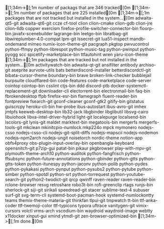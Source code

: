   [1;34m->[;1m number of packags that are 346 tracked[0m
  [1;34m->[;1m number of packages that are 225 installed[0m
  [1;34m->[;1m packages that are not tracked but installed in the system...[0m
adwaita-qt5-git
adwaita-qt6-git
ccze
cf-tool
clion
clion-cmake
clion-gdb
clion-jre
clion-lldb
coppwr
exercism
firefox-profile-switcher-connector-bin
floorp-bin
javafx-scenebuilder
lagrange-bin
leetgo-bin
libratbag-git
libwireplumber-4.0-compat
lpm-git
lssecret-git
lua51-inspect
mandb-ondemand
mimeo
numix-icon-theme-git
pacgraph
pkgtop
pwvucontrol
python-ffmpy
python-librespot
python-music-tag
python-pwinput
python-pyogg
scc
spicetify-marketplace-bin
ttfautohint
wren
yaru-icon-theme
  [1;34m->[;1m packages that are tracked but not installed in the system...[0m
activitywatch-bin
adwaita-qt-git
ansifilter
antibody
archiso-git
aseprite
aurvote-utils
bats
betterdiscord-installer
betterdiscordctl-git
bibata-cursor-theme
boundary-bin
brave
broken-link-checker
bubblejail
burpsuite
cloudflared-bin
code-features
code-marketplace
code-server
cointop
cointop-bin
csslint
ctjs-bin
ddd
discord-ptb
docker-systemctl-replacement-git
downloader-cli
electorrent-bin
electronmail-bin
faq-bin
fbrokendesktop
ffpb
firefox-esr-bin
flamegraph
fluent-reader-bin
fontpreview
fsearch-git
gconf-cleaner
gconf-gtk2
gitify-bin
gitstatus
guiscrcpy
heroku-cli-bin
hw-probe
ibus-autostart
ibus-avro-git
imhex
jmtpfs
keeweb-desktop-bin
lib32-jack
libgbinder
libglibutil
libsvg-cairo
libuiohook
libva-intel-driver-hybrid
light-git
localepurge
localsend-bin
lscolors-git
lynis-git
maldet
marktext-bin
megatools-bin
mergerfs
mergerfs-tools-git
mkclean
mkinitcpio-numlock
mkp224o
mpck
mymonero
nodejs-csso
nodejs-csso-cli
nodejs-git-split-diffs
nodejs-mapscii
nodejs-nodemon
nodejs-npm2arch
nodejs-ungit
noisetorch
nordic-theme
notion-app
obfs4proxy
obs-plugin-input-overlay-bin
openbangla-keyboard
opensnitch-git
p7zip-gui
patat-bin
pikaur
pkgbrowser
play-with-mpv-git
plymouth-theme-arch10
python-auditok
python-fangfrisch
python-ffsubsync
python-future-annotations
python-gbinder
python-gtts
python-gtts-token
python-itunespy
python-jaconv
python-polib
python-pydes
python-pykakasi
python-pynput
python-pysubs2
python-pytube
python-simber
python-spotdl
python-srt
python-torrequest
python-youtube-search-git
python2-twodict-git
qrcp
qwinff
raven-reader
raven-reader-bin
rclone-browser
resvg
retroshare
robo3t-bin
rofi-greenclip
rtags
runjs-bin
sherlock-git
siji-git
sirikali
speedread-git
stacer
sublime-text-4
subuser
surf-git
svg-term-cli
systemd-boot-pacman-hook
systemd-numlockontty
teams
themix-theme-materia-git
thinkfan
tlpui-git
tmpwatch
tt-bin
ttf-anka-coder
ttf-twemoji-color
ttf-typicons
typora
uftrace
vanitygen-git
vimix-cursors
volctl
vrms-arch
vscodium-bin
waydroid
waydroid-image
webtty
x11docker
xinput-gui
xmind
ytmdl-git
zen-browser-optimized-bin
  [1;34m->[;1m done.[0m
